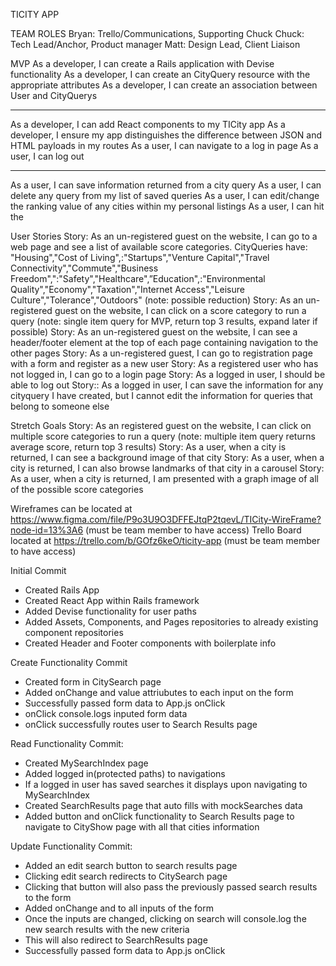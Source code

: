 TICITY APP

TEAM ROLES
Bryan: Trello/Communications, Supporting Chuck
Chuck: Tech Lead/Anchor, Product manager
Matt: Design Lead, Client Liaison

MVP
As a developer, I can create a Rails application with Devise functionality
As a developer, I can create an CityQuery resource with the appropriate attributes
As a developer, I can create an association between User and CityQuerys
***
As a developer, I can add React components to my TICity app
As a developer, I ensure my app distinguishes the difference between JSON and HTML payloads in my routes
As a user, I can navigate to a log in page
As a user, I can log out
***
As a user, I can save information returned from a city query
As a user, I can delete any query from my list of saved queries
As a user, I can edit/change the ranking value of any cities within my personal listings
As a user, I can hit the

User Stories
Story: As an un-registered guest on the website, I can go to a web page and see a list of available score categories. CityQueries have: "Housing","Cost of Living",:"Startups","Venture Capital","Travel Connectivity","Commute","Business Freedom",":"Safety","Healthcare",”Education",:"Environmental Quality","Economy","Taxation","Internet Access","Leisure Culture","Tolerance","Outdoors" (note: possible reduction)
Story: As an un-registered guest on the website, I can click on a score category to run a query (note: single item query for MVP, return top 3 results, expand later if possible)
Story: As an un-registered guest on the website, I can see a header/footer element at the top of each page containing navigation to the other pages
Story: As a un-registered guest, I can go to registration page with a form and register as a new user
Story: As a registered user who has not logged in, I can go to a login page
Story: As a logged in user, I should be able to log out
Story:: As a logged in user, I can save the information for any cityquery I have created, but I cannot edit the information for queries that belong to someone else

Stretch Goals
Story: As an registered guest on the website, I can click on multiple score categories to run a query (note: multiple item query returns average score, return top 3 results)
Story: As a user, when a city is returned, I can see a background image of that city
Story: As a user, when a city is returned, I can also browse landmarks of that city in a carousel
Story: As a user, when a city is returned, I am presented with a graph image of all of the possible score categories

Wireframes can be located at https://www.figma.com/file/P9o3U9O3DFFEJtqP2tqevL/TICity-WireFrame?node-id=13%3A6 (must be team member to have access)
Trello Board located at https://trello.com/b/GOfz6keO/ticity-app (must be team member to have access)

Initial Commit
- Created Rails App
- Created React App within Rails framework
- Added Devise functionality for user paths
- Added Assets, Components, and Pages repositories to already existing component repositories
- Created Header and Footer components with boilerplate info

Create Functionality Commit 
- Created form in CitySearch page
- Added onChange and value attriubutes to each input on the form
- Successfully passed form data to App.js onClick
- onClick console.logs inputed form data
- onClick successfully routes user to Search Results page

Read Functionality Commit: 
- Created MySearchIndex page
- Added logged in(protected paths) to navigations
- If a logged in user has saved searches it displays upon navigating to MySearchIndex
- Created SearchResults page that auto fills with mockSearches data 
- Added button and onClick functionality to Search Results page to navigate to CityShow page with all that cities information

Update Functionality Commit:
- Added an edit search button to search results page
- Clicking edit search redirects to CitySearch page
- Clicking that button will also pass the previously passed search results to the form
- Added onChange and to all inputs of the form
- Once the inputs are changed, clicking on search will console.log the new search results with the new criteria
- This will also redirect to SearchResults page
- Successfully passed form data to App.js onClick



